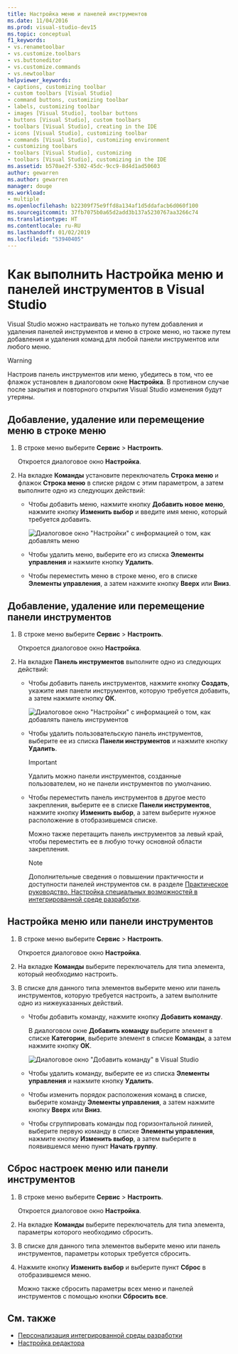 ```yaml
---
title: Настройка меню и панелей инструментов
ms.date: 11/04/2016
ms.prod: visual-studio-dev15
ms.topic: conceptual
f1_keywords:
- vs.renametoolbar
- vs.customize.toolbars
- vs.buttoneditor
- vs.customize.commands
- vs.newtoolbar
helpviewer_keywords:
- captions, customizing toolbar
- custom toolbars [Visual Studio]
- command buttons, customizing toolbar
- labels, customizing toolbar
- images [Visual Studio], toolbar buttons
- buttons [Visual Studio], custom toolbars
- toolbars [Visual Studio], creating in the IDE
- icons [Visual Studio], customizing toolbar
- commands [Visual Studio], customizing environment
- customizing toolbars
- toolbars [Visual Studio], customizing
- toolbars [Visual Studio], customizing in the IDE
ms.assetid: b570ae2f-5302-45dc-9cc9-8d4d1ad50603
author: gewarren
ms.author: gewarren
manager: douge
ms.workload:
- multiple
ms.openlocfilehash: b22309f75e9ffd8a134af1d5ddafacb6d060f100
ms.sourcegitcommit: 37fb7075b0a65d2add3b137a5230767aa3266c74
ms.translationtype: HT
ms.contentlocale: ru-RU
ms.lasthandoff: 01/02/2019
ms.locfileid: "53940405"
---
```

# <a name="how-to-customize-menus-and-toolbars-in-visual-studio"></a>Как выполнить Настройка меню и панелей инструментов в Visual Studio

Visual Studio можно настраивать не только путем добавления и удаления панелей инструментов и меню в строке меню, но также путем добавления и удаления команд для любой панели инструментов или любого меню.

> [!WARNING]
> Настроив панель инструментов или меню, убедитесь в том, что ее флажок установлен в диалоговом окне **Настройка**. В противном случае после закрытия и повторного открытия Visual Studio изменения будут утеряны.

## <a name="add-remove-or-move-a-menu-on-the-menu-bar"></a>Добавление, удаление или перемещение меню в строке меню

1.  В строке меню выберите **Сервис** > **Настроить**.

     Откроется диалоговое окно **Настройка**.

2.  На вкладке **Команды** установите переключатель **Строка меню** и флажок **Строка меню** в списке рядом с этим параметром, а затем выполните одно из следующих действий:

    -   Чтобы добавить меню, нажмите кнопку **Добавить новое меню**, нажмите кнопку **Изменить выбор** и введите имя меню, который требуется добавить.

        ![Диалоговое окно "Настройки" с информацией о том, как добавлять меню](../ide/media/addmenu.png)

    -   Чтобы удалить меню, выберите его из списка **Элементы управления** и нажмите кнопку **Удалить**.

    -   Чтобы переместить меню в строке меню, его в списке **Элементы управления**, а затем нажмите кнопку **Вверх** или **Вниз**.

## <a name="add-remove-or-move-a-toolbar"></a>Добавление, удаление или перемещение панели инструментов

1.  В строке меню выберите **Сервис** > **Настроить**.

     Откроется диалоговое окно **Настройка**.

2.  На вкладке **Панель инструментов** выполните одно из следующих действий:

    -   Чтобы добавить панель инструментов, нажмите кнопку **Создать**, укажите имя панели инструментов, которую требуется добавить, а затем нажмите кнопку **ОК**.

        ![Диалоговое окно "Настройки" с информацией о том, как добавлять панель инструментов](../ide/media/addtoolbar.png)

    -   Чтобы удалить пользовательскую панель инструментов, выберите ее из списка **Панели инструментов** и нажмите кнопку **Удалить**.

        > [!IMPORTANT]
        > Удалить можно панели инструментов, созданные пользователем, но не панели инструментов по умолчанию.

    -   Чтобы переместить панель инструментов в другое место закрепления, выберите ее в списке **Панели инструментов**, нажмите кнопку **Изменить выбор**, а затем выберите нужное расположение в отобразившемся списке.

        Можно также перетащить панель инструментов за левый край, чтобы переместить ее в любую точку основной области закрепления.

        > [!NOTE]
        > Дополнительные сведения о повышении практичности и доступности панелей инструментов см. в разделе [Практическое руководство. Настройка специальных возможностей в интегрированной среде разработки](../ide/reference/how-to-set-ide-accessibility-options.md).

## <a name="customizing_menu">Настройка меню или панели инструментов</a>

1.  В строке меню выберите **Сервис** > **Настроить**.

    Откроется диалоговое окно **Настройка**.

2.  На вкладке **Команды** выберите переключатель для типа элемента, который необходимо настроить.

3.  В списке для данного типа элементов выберите меню или панель инструментов, которую требуется настроить, а затем выполните одно из нижеуказанных действий.

    -   Чтобы добавить команду, нажмите кнопку **Добавить команду**.

        В диалоговом окне **Добавить команду** выберите элемент в списке **Категории**, выберите элемент в списке **Команды**, а затем нажмите кнопку **ОК**.

        ![Диалоговое окно "Добавить команду" в Visual Studio](../ide/media/addcommand.png)

    -   Чтобы удалить команду, выберите ее из списка **Элементы управления** и нажмите кнопку **Удалить**.

    -   Чтобы изменить порядок расположения команд в списке, выберите команду **Элементы управления**, а затем нажмите кнопку **Вверх** или **Вниз**.

    -   Чтобы сгруппировать команды под горизонтальной линией, выберите первую команду в списке **Элементы управления**, нажмите кнопку **Изменить выбор**, а затем выберите в появившемся меню пункт **Начать группу**.

## <a name="reset-a-menu-or-a-toolbar"></a>Сброс настроек меню или панели инструментов

1.  В строке меню выберите **Сервис** > **Настроить**.

    Откроется диалоговое окно **Настройка**.

2.  На вкладке **Команды** выберите переключатель для типа элемента, параметры которого необходимо сбросить.

3.  В списке для данного типа элементов выберите меню или панель инструментов, параметры которых требуется сбросить.

4.  Нажмите кнопку **Изменить выбор** и выберите пункт **Сброс** в отобразившемся меню.

    Можно также сбросить параметры всех меню и панелей инструментов с помощью кнопки **Сбросить все**.

## <a name="see-also"></a>См. также

- [Персонализация интегрированной среды разработки](../ide/personalizing-the-visual-studio-ide.md)
- [Настройка редактора](../ide/customizing-the-editor.md)